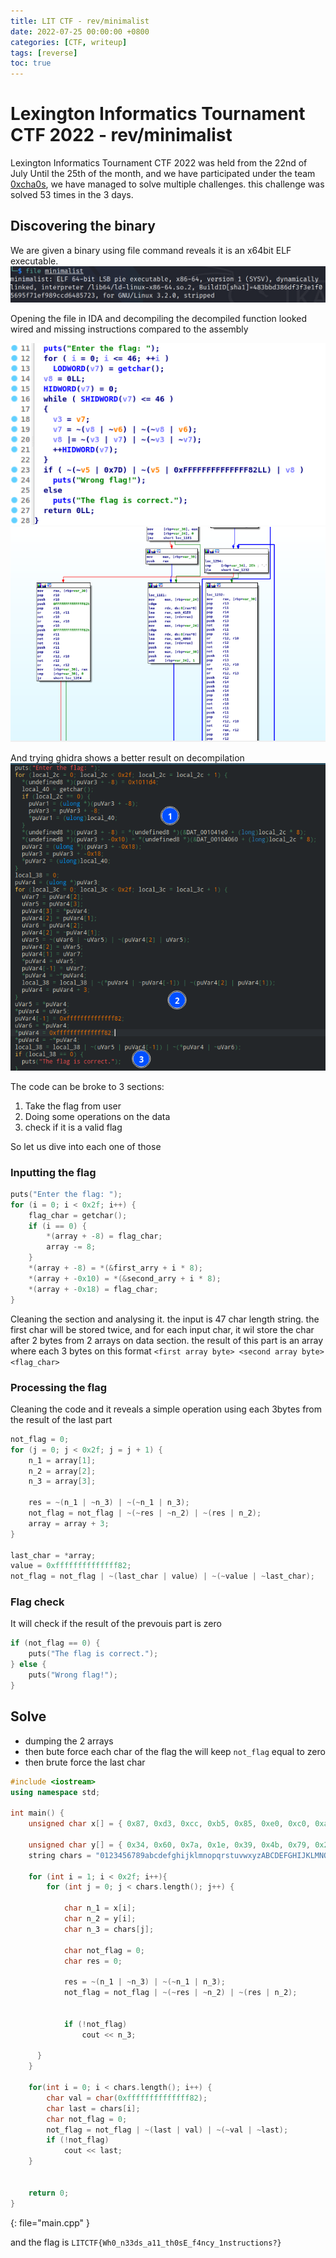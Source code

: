 ```yaml
---
title: LIT CTF - rev/minimalist
date: 2022-07-25 00:00:00 +0800
categories: [CTF, writeup]
tags: [reverse]
toc: true
---
```



# Lexington Informatics Tournament CTF  2022 - rev/minimalist

Lexington Informatics Tournament CTF 2022 was held from the 22nd of July Until the 25th of the month, and we have participated under the team [0xcha0s](https://ctftime.org/team/168238), we have managed to solve multiple challenges. this challenge was solved 53 times in the 3 days.


## Discovering the binary
We are given a binary using file command reveals it is an x64bit ELF executable.
![File command](/assets/img/posts/litctf/img1.png)

Opening the file in IDA and decompiling the decompiled function looked wired and missing instructions compared to the assembly

![ida decompilation](/assets/img/posts/litctf/img2.png)
![ida asm](/assets/img/posts/litctf/img3.png)

And trying ghidra shows a better result on decompilation
![ghidra decompilation](/assets/img/posts/litctf/img4.png)

The code can be broke to 3 sections:
1. Take the flag from user
2. Doing some operations on the data
3. check if it is a valid flag

So let us dive into each one of those

### Inputting the flag

```cpp
puts("Enter the flag: ");
for (i = 0; i < 0x2f; i++) {
	flag_char = getchar();
	if (i == 0) {
		*(array + -8) = flag_char;
		array -= 8;
	}
	*(array + -8) = *(&first_arry + i * 8);
	*(array + -0x10) = *(&second_arry + i * 8);
	*(array + -0x18) = flag_char;
}
```
Cleaning the section and analysing it. the input is 47 char length string. the first char will be stored twice, and for each input char, it wil store the char after 2 bytes from 2 arrays on data section.
the result of this part is an array where each 3 bytes on this format `<first array byte> <second array byte> <flag_char>`

### Processing the flag
Cleaning the code and it reveals a simple operation using each 3bytes from the result of the last part
```cpp
not_flag = 0;
for (j = 0; j < 0x2f; j = j + 1) {
    n_1 = array[1];
    n_2 = array[2];
    n_3 = array[3];

    res = ~(n_1 | ~n_3) | ~(~n_1 | n_3);
    not_flag = not_flag | ~(~res | ~n_2) | ~(res | n_2);
    array = array + 3;
}

last_char = *array;
value = 0xffffffffffffff82;
not_flag = not_flag | ~(last_char | value) | ~(~value | ~last_char);
```

###  Flag check
It will check if the result of the prevouis part is zero

```cpp
if (not_flag == 0) {
    puts("The flag is correct.");
} else {
    puts("Wrong flag!");
}
```

## Solve
- dumping the 2 arrays
- then bute force each char of the flag the will keep `not_flag` equal to zero
- then brute force the last char

```cpp
#include <iostream>
using namespace std;

int main() {
    unsigned char x[] = { 0x87, 0xd3, 0xcc, 0xb5, 0x85, 0xe0, 0xc0, 0xa1, 0xf0, 0x83, 0xe4, 0xe8, 0xe4, 0x9a, 0xff, 0xf8, 0xe4, 0xdd, 0x8e, 0xda, 0xcc, 0x9f, 0xe8, 0xe8, 0xab, 0xf7, 0xb7, 0xa5, 0xe9, 0xf1, 0xec, 0xfc, 0x8a, 0x8f, 0xe7, 0xdd, 0x84, 0xca, 0xfa, 0x95, 0x87, 0xea, 0xc5, 0xa5, 0xe9, 0xb9, 0xff};

    unsigned char y[] = { 0x34, 0x60, 0x7a, 0x1e, 0x39, 0x4b, 0x79, 0x25, 0x58, 0x14, 0x2b, 0x48, 0x75, 0x56, 0x33, 0x63, 0x68, 0x7d, 0x10, 0x14, 0x02, 0x3f, 0x63, 0x7f, 0x64, 0x7b, 0x0d, 0x05, 0x70, 0x3a, 0x7d, 0x60, 0x0c, 0x2f, 0x29, 0x4c, 0x08, 0x41, 0x77, 0x1f, 0x1b, 0x61, 0x53, 0x35, 0x78, 0x35, 0x3f};
    string chars = "0123456789abcdefghijklmnopqrstuvwxyzABCDEFGHIJKLMNOPQRSTUVWXYZ!#$%&\'()*+,-./:;<=>?@[\\]^_`{|}~ \t\n\r\x0b\x0c";

    for (int i = 1; i < 0x2f; i++){
        for (int j = 0; j < chars.length(); j++) {

            char n_1 = x[i];
            char n_2 = y[i];
            char n_3 = chars[j];

            char not_flag = 0;
            char res = 0;

            res = ~(n_1 | ~n_3) | ~(~n_1 | n_3);
            not_flag = not_flag | ~(~res | ~n_2) | ~(res | n_2);


			if (!not_flag)
				cout << n_3;

      }
    }

    for(int i = 0; i < chars.length(); i++) {
        char val = char(0xffffffffffffff82);
        char last = chars[i];
        char not_flag = 0;
        not_flag = not_flag | ~(last | val) | ~(~val | ~last);
        if (!not_flag)
            cout << last;
    }


    return 0;
}

```
{: file="main.cpp" }

and the flag is `LITCTF{Wh0_n33ds_a11_th0sE_f4ncy_1nstructions?}`
